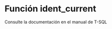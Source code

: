 ﻿---
FunctionName: "ident_current"
FunctionType: "SQL"
Autogenerated: true
---

# Función  ident_current

Consulte la documentación en el manual de T-SQL

